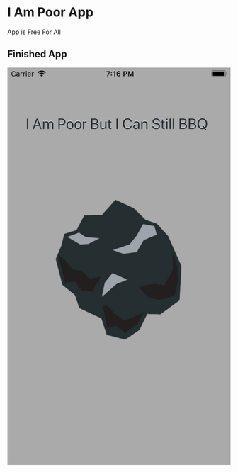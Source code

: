 # I Am Poor App

App is Free For All

## Finished App
![Finished App](https://github.com/alextaoultsides/iampoorapp/blob/master/Iampoor.png)

